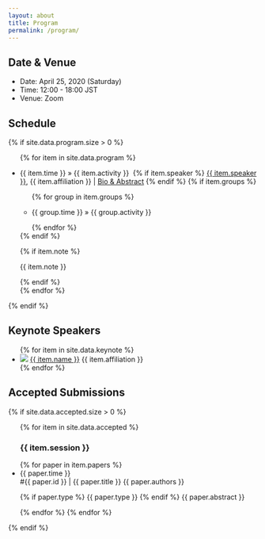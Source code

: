 ```yaml
---
layout: about
title: Program
permalink: /program/
---
```


<div class="abstract">
    <h2>Date & Venue</h2>
    <div class="abstract-overview">
        <ul class="sidebar-items program">
            <li>Date: April 25, 2020 (Saturday)</li>
            <li>Time: 12:00 - 18:00 JST</li>
            <li>Venue: Zoom</li>
        </ul>
    </div>
    <h2>Schedule</h2>
    {% if site.data.program.size > 0 %}
    <ul class="sidebar-items program">
        {% for item in site.data.program %}
            <li>
                <p>
                    <span class="news-date">{{ item.time }}</span> &#187; 
                    <span class="news-text">{{ item.activity }}</span>&nbsp;
                    {% if item.speaker %}
                        <a class="program-speaker" href="{{ item.website }}" target="_blank">{{ item.speaker }}</a>,
                        {{ item.affiliation }} | <a href="{{ item.link }}">Bio & Abstract</a>
                    {% endif %}
                    {% if item.groups %}
                        <ul class="sidebar-items program group">
                            {% for group in item.groups %}
                            <li>
                                <p>
                                    <span class="news-date">{{ group.time }}</span> &#187; 
                                    <span class="news-text">{{ group.activity }}</span>
                                </p>
                            </li>
                            {% endfor %}
                        </ul>
                    {% endif %}
                </p>
                {% if item.note %}<p class="program-note">{{ item.note }}</p>{% endif %}
            </li>
        {% endfor %}
    </ul>
    {% endif %}
    <h2>Keynote Speakers</h2>
    <div class="abstract-overview">
        <ul class="sidebar-items keynote">
            {% for item in site.data.keynote %}
                <li>
                    <img class="keynote-photo" src="../{{ item.photo }}"/>
                    <a class="keynote-speaker" href="{{ item.website }}" target="_blank">{{ item.name }}</a>
                    {{ item.affiliation }}
                </li>
            {% endfor %}
        </ul>
    </div>
    <h2 id="accepted-submissions">Accepted Submissions</h2>
    {% if site.data.accepted.size > 0 %}
    <ul class="sidebar-items program">
        {% for item in site.data.accepted %}
            <h3>{{ item.session }}</h3>
            {% for paper in item.papers %}
            <li class="accepted-submission">
                <div class="accepted-time">{{ paper.time }}</div>
                <div class="accepted-details">
                    <span class="accepted-detail accepted-title">#{{ paper.id }} | {{ paper.title }}</span>
                    <span class="accepted-detail accepted-authors">{{ paper.authors }}</span>
                    <p class="accepted-abstract">
                        {% if paper.type %}
                        <span class="accepted-type">{{ paper.type }}</span>
                        {% endif %}
                        {{ paper.abstract }}
                    </p>
                </div>
            </li>
            {% endfor %}
        {% endfor %}
    </ul>
    {% endif %}
</div>